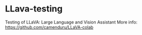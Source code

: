 # LLava-testing
 Testing of LLaVA: Large Language and Vision Assistant
 More info: https://github.com/camenduru/LLaVA-colab
 
